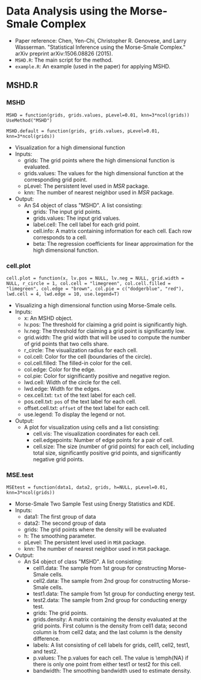 # Data Analysis using the Morse-Smale Complex
- Paper reference: Chen, Yen-Chi, Christopher R. Genovese, and Larry Wasserman. "Statistical Inference using the Morse-Smale Complex." arXiv preprint arXiv:1506.08826 (2015).
- `MSHD.R`: The main script for the method.
- `example.R`: An example (used in the paper) for applying MSHD.

## MSHD.R

### MSHD
`MSHD = function(grids, grids.values, pLevel=0.01, knn=3*ncol(grids)) UseMethod("MSHD")`

`MSHD.default = function(grids, grids.values, pLevel=0.01, knn=3*ncol(grids))`
- Visualization for a high dimensional function
- Inputs:
  - grids: The grid points where the high dimensional function is evaluated.
  - grids.values: The values for the high dimensional function at the corresponding grid point.
  - pLevel: The persistent level used in $MSR$ package.
  - knn: The number of nearest neighbor used in $MSR$ package.
- Output:
  - An S4 object of class "MSHD". A list consisting:
    - grids: The input grid points.
    - grids.values: The input grid values.
    - label.cell: The cell label for each grid point.
    - cell.info: A matrix containing information for each cell. Each row corresponds to a cell.
    - beta: The regression coefficients for linear approximation for the high dimensional function.

### cell.plot
`cell.plot = function(x, lv.pos = NULL, lv.neg = NULL, grid.width = NULL, r_circle = 1, col.cell = "limegreen", col.cell.filled = "limegreen", col.edge = "brown", col.pie = c("dodgerblue", "red"), lwd.cell = 4, lwd.edge = 10, use.legend=T)`
- Visualizing a high dimensional function using Morse-Smale cells.
- Inputs:
  - x: An MSHD object.
  - lv.pos: The threshold for claiming a grid point is significantly high.
  - lv.neg: The threshold for claiming a grid point is significantly low.
  - grid.width: The grid width that will be used to compute the number of grid points that two cells share.
  - r_circle: The visualization radius for each cell.
  - col.cell: Color for the cell (boundaries of the circle).
  - col.cell.filled: The filled-in color for the cell.
  - col.edge: Color for the edge.
  - col.pie: Color for significantly positive and negative region.
  - lwd.cell: Width of the circle for the cell.
  - lwd.edge: Width for the edges.
  - cex.cell.txt: `txt` of the text label for each cell.
  - pos.cell.txt: `pos` of the text label for each cell.
  - offset.cell.txt: `offset` of the text label for each cell.
  - use.legend: To display the legend or not.
- Output:
  - A plot for visualization using cells and a list consisting:
    - cell.vis: The visualization coordinates for each cell.
    - cell.edgepoints: Number of edge points for a pair of cell.
    - cell.size: The size (number of grid points) for each cell, including total size, significantly positive grid points, and significantly negative grid points.


### MSE.test
`MSEtest = function(data1, data2, grids, h=NULL, pLevel=0.01, knn=3*ncol(grids))`
- Morse-Smale Two Sample Test using Energy Statistics and KDE.
- Inputs:
  - data1: The first group of data
  - data2: The second group of data
  - grids: The grid points where the density will be evaluated
  - h: The smoothing parameter.
  - pLevel: The persistent level used in `MSR` package.
  - knn: The number of nearest neighbor used in `MSR` package.
- Output:
  - An S4 object of class "MSHD". A list consisting:
    - cell1.data: The sample from 1st group for constructing Morse-Smale cells.
    - cell2.data: The sample from 2nd group for constructing Morse-Smale cells.
    - test1.data: The sample from 1st group for conducting energy test.
    - test2.data: The sample from 2nd group for conducting energy test.
    - grids: The grid points.
    - grids.density: A matrix containing the density evaluated at the grid points. First column is the density from cell1 data; second column is from cell2 data; and the last column is the density difference.
    - labels: A list consisting of cell labels for grids, cell1, cell2, test1, and test2.
    - p.values: The p.values for each cell. The value is \emph{NA} if there is only one point from either test1 or test2 for this cell.
    - bandwidth: The smoothing bandwidth used to estimate density.


